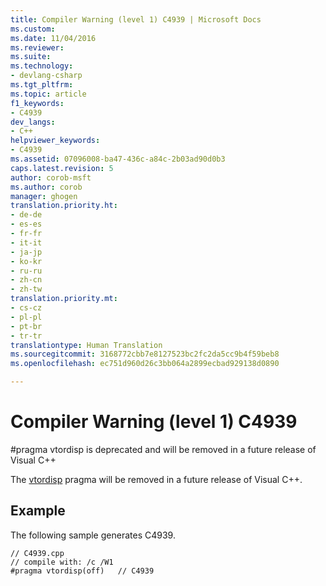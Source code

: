 ```yaml
---
title: Compiler Warning (level 1) C4939 | Microsoft Docs
ms.custom: 
ms.date: 11/04/2016
ms.reviewer: 
ms.suite: 
ms.technology:
- devlang-csharp
ms.tgt_pltfrm: 
ms.topic: article
f1_keywords:
- C4939
dev_langs:
- C++
helpviewer_keywords:
- C4939
ms.assetid: 07096008-ba47-436c-a84c-2b03ad90d0b3
caps.latest.revision: 5
author: corob-msft
ms.author: corob
manager: ghogen
translation.priority.ht:
- de-de
- es-es
- fr-fr
- it-it
- ja-jp
- ko-kr
- ru-ru
- zh-cn
- zh-tw
translation.priority.mt:
- cs-cz
- pl-pl
- pt-br
- tr-tr
translationtype: Human Translation
ms.sourcegitcommit: 3168772cbb7e8127523bc2fc2da5cc9b4f59beb8
ms.openlocfilehash: ec751d960d26c3bb064a2899ecbad929138d0890

---
```

# Compiler Warning (level 1) C4939
\#pragma vtordisp is deprecated and will be removed in a future release of Visual C++  
  
 The [vtordisp](../../preprocessor/vtordisp.md) pragma will be removed in a future release of Visual C++.  
  
## Example  
 The following sample generates C4939.  
  
```  
// C4939.cpp  
// compile with: /c /W1  
#pragma vtordisp(off)   // C4939  
```


<!--HONumber=Jan17_HO1-->


